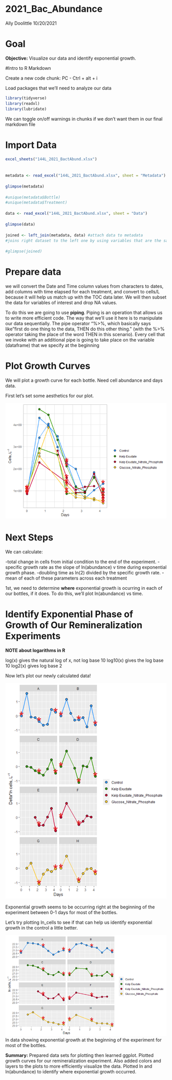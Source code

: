 2021\_Bac\_Abundance
================
Ally Doolittle
10/20/2021

# Goal

**Objective:** Visualize our data and identify exponential growth.

\#Intro to R Markdown

Create a new code chunk: PC - Ctrl + alt + i

Load packages that we’ll need to analyze our data

``` r
library(tidyverse)
library(readxl)
library(lubridate)
```

We can toggle on/off warnings in chunks if we don’t want them in our
final markdown file

# Import Data

``` r
excel_sheets("144L_2021_BactAbund.xlsx")


metadata <- read_excel("144L_2021_BactAbund.xlsx", sheet = "Metadata")

glimpse(metadata)

#unique(metadata$Bottle)
#unique(metadata$Treatment)

data <- read_excel("144L_2021_BactAbund.xlsx", sheet = "Data")

glimpse(data)

joined <- left_join(metadata, data) #attach data to metadata
#joins right dataset to the left one by using variables that are the same across the two dataframes

#glimpse(joined)
```

# Prepare data

we will convert the Date and Time column values from characters to
dates, add columns with time elapsed for each treatment, and convert to
cells/L because it will help us match up with the TOC data later. We
will then subset the data for variables of interest and drop NA values.

To do this we are going to use **piping**. Piping is an operation that
allows us to write more efficient code. The way that we’ll use it here
is to manipulate our data sequentially. The pipe operator “%&gt;%, which
basically says like”first do one thing to the data, THEN do this other
thing." (with the %&gt;% operator taking the place of the word THEN in
this scenario). Every cell that we invoke with an additional pipe is
going to take place on the variable (dataframe) that we specify at the
beginning

# Plot Growth Curves

We will plot a growth curve for each bottle. Need cell abundance and
days data.

First let’s set some aesthetics for our plot.

![](2021_Bac_Abundance_files/figure-gfm/unnamed-chunk-3-1.png)<!-- -->

# Next Steps

We can calculate:

-total change in cells from initial condition to the end of the
experiment. -specific growth rate as the slope of ln(abundance) v time
during exponential growth phase. -doubling time as ln(2) divided by the
specific growth rate. -mean of each of these parameters across each
treatment

1st, we need to determine **where** exponential growth is ocurring in
each of our bottles, if it does. To do this, we’ll plot ln(abundance) vs
time.

# Identify Exponential Phase of Growth of Our Remineralization Experiments

**NOTE about logarithms in R**

log(x) gives the natural log of x, not log base 10 log10(x) gives the
log base 10 log2(x) gives log base 2

Now let’s plot our newly calculated data!

![](2021_Bac_Abundance_files/figure-gfm/unnamed-chunk-5-1.png)<!-- -->

Exponential growth seems to be occurring right at the beginning of the
experiment between 0-1 days for most of the bottles.

Let’s try plotting ln\_cells to see if that can help us identify
exponential growth in the control a little better.

![](2021_Bac_Abundance_files/figure-gfm/unnamed-chunk-6-1.png)<!-- -->
ln data showing exponential growth at the beginning of the experiment
for most of the bottles.

**Summary:** Prepared data sets for plotting then learned ggplot.
Plotted growth curves for our remineralization experiment. Also added
colors and layers to the plots to more efficiently visualize the data.
Plotted ln and ln(abundance) to identify where exponential growth
occurred.
